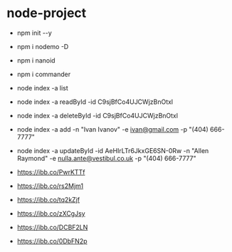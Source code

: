 # node-project

- npm init --y
- npm i nodemo -D
- npm i nanoid
- npm i commander
- node index -a list
- node index -a readById -id C9sjBfCo4UJCWjzBnOtxl
- node index -a deleteById -id C9sjBfCo4UJCWjzBnOtxl
- node index -a add -n "Ivan Ivanov" -e ivan@gmail.com -p "(404) 666-7777"
- node index -a updateById -id AeHIrLTr6JkxGE6SN-0Rw -n "Allen Raymond" -e nulla.ante@vestibul.co.uk -p "(404) 666-7777"

- https://ibb.co/PwrKTTf
- https://ibb.co/rs2Mjm1
- https://ibb.co/tq2kZjf
- https://ibb.co/zXCgJsy
- https://ibb.co/DCBF2LN
- https://ibb.co/0DbFN2p
